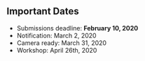 

## Important Dates

- Submissions deadline:         **February 10, 2020**
- Notification:                 March 2, 2020
- Camera ready:                 March 31, 2020
- Workshop:                     April 26th, 2020
